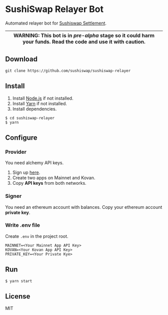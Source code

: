 # SushiSwap Relayer Bot

Automated relayer bot for [Sushiswap Settlement](https://github.com/sushiswap/sushiswap-settlement).

| WARNING: This bot is in *pre-alpha* stage so it could harm your funds. Read the code and use it with caution. |
| --- |

## Download
```shell script
git clone https://github.com/sushiswap/sushiswap-relayer
```

## Install
1. Install [Node.js](https://nodejs.org/en/download/) if not installed.
2. Install [Yarn](https://classic.yarnpkg.com/en/docs/install/#windows-stable) if not installed.
3. Install dependencies.
```shell script
$ cd sushiswap-relayer
$ yarn
```

## Configure
### Provider
You need alchemy API keys.
1. Sign up [here](https://dashboard.alchemyapi.io/signup/).
2. Create two apps on Mainnet and Kovan.
3. Copy **API keys** from both networks.

### Signer
You need an ethereum account with balances.
Copy your ethereum account **private key**.

### Write .env file
Create `.env` in the project root.
```shell script
MAINNET=<Your Mainnet App API Key>
KOVAN=<Your Kovan App API Key>
PRIVATE_KEY=<Your Private Kye>
```

## Run
```shell script
$ yarn start
```

## License
MIT

